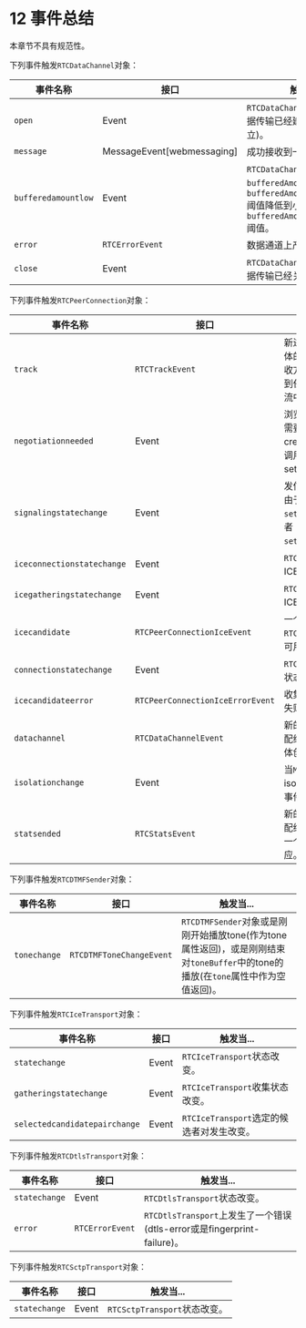 # 12 事件总结

本章节不具有规范性。

下列事件触发`RTCDataChannel`对象：

| 事件名称            | 接口                       | 触发当...                                                    |
| ------------------- | -------------------------- | ------------------------------------------------------------ |
| `open`              | Event                      | `RTCDataChannel`对象的底层数据传输已经建立(或重新建立)。     |
| `message`           | MessageEvent[webmessaging] | 成功接收到一条信息。                                         |
| `bufferedamountlow` | Event                      | `RTCDataChannel`对象的`bufferedAmount`从它的`bufferedAmountLowThreshold`阈值降低到小于等于它的`bufferedAmountLowThreshold`阈值。 |
| `error`             | `RTCErrorEvent`            | 数据通道上产生了错误。                                       |
| `close`             | Event                      | `RTCDataChannel`对象的底层数据传输已经关闭。                 |



下列事件触发`RTCPeerConnection`对象：

| 事件名称                   | 接口                             | 触发当...                                                    |
| -------------------------- | -------------------------------- | ------------------------------------------------------------ |
| `track`                    | `RTCTrackEvent`                  | 新进入媒体已经协商好具体的`RTCRtpReceiver`，接收方的track已经被添加到任何相关联的远程媒体流中。 |
| `negotiationneeded`        | Event                            | 浏览器希望通知应用程序需要协商(换句话说，createOffer调用后继续调用setLocalDescription)。 |
| `signalingstatechange`     | Event                            | 发信状态已经改变。这是由于触发了`setLocalDescription`或者`setRemoteDescription`。 |
| `iceconnectionstatechange` | Event                            | `RTCPeerConnection`的ICE连接状态已经改变。                   |
| `icegatheringstatechange`  | Event                            | `RTCPeerConnection`的ICE收集状态已经改变。                   |
| `icecandidate`             | `RTCPeerConnectionIceEvent`      | 一个新的`RTCIceCandidate`对脚本可用。                        |
| `connectionstatechange`    | Event                            | `RTCPeerConnection`连接状态已经改变。                        |
| `icecandidateerror`        | `RTCPeerConnectionIceErrorEvent` | 收集ICE候选者时出现了失败。                                  |
| `datachannel`              | `RTCDataChannelEvent`            | 新的`RTCDataChannel`被分配给脚本，作为其它对等体创建通道的回应。 |
| `isolationchange`          | Event                            | 当`MediaStreamTrack`上的isolated属性改变，新的事件被分配给脚本。 |
| `statsended`               | `RTCStatsEvent`                  | 新的`RTCStatsEvent`被分配给脚本，作为同时删除一个或多个受控对象的回应。 |

下列事件触发`RTCDTMFSender`对象：

| 事件名称     | 接口                     | 触发当...                                                    |
| ------------ | ------------------------ | ------------------------------------------------------------ |
| `tonechange` | `RTCDTMFToneChangeEvent` | `RTCDTMFSender`对象或是刚刚开始播放tone(作为tone属性返回)，或是刚刚结束对`toneBuffer`中的tone的播放(在`tone`属性中作为空值返回)。 |

下列事件触发`RTCIceTransport`对象：

| 事件名称                      | 接口  | 触发当...                                 |
| ----------------------------- | ----- | ----------------------------------------- |
| `statechange`                 | Event | `RTCIceTransport`状态改变。               |
| `gatheringstatechange`        | Event | `RTCIceTransport`收集状态改变。           |
| `selectedcandidatepairchange` | Event | `RTCIceTransport`选定的候选者对发生改变。 |

下列事件触发`RTCDtlsTransport`对象：

| 事件名称      | 接口            | 触发当...                                                    |
| ------------- | --------------- | ------------------------------------------------------------ |
| `statechange` | Event           | `RTCDtlsTransport`状态改变。                                 |
| `error`       | `RTCErrorEvent` | `RTCDtlsTransport`上发生了一个错误(dtls-error或是fingerprint-failure)。 |

下列事件触发`RTCSctpTransport`对象：

| 事件名称      | 接口  | 触发当...                    |
| ------------- | ----- | ---------------------------- |
| `statechange` | Event | `RTCSctpTransport`状态改变。 |

